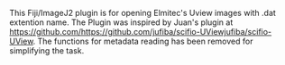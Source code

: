 This Fiji/ImageJ2 plugin is for opening Elmitec's Uview images with .dat extention name. The Plugin was inspired by Juan's plugin at https://github.com/https://github.com/jufiba/scifio-UViewjufiba/scifio-UView. 
The functions for metadata reading has been removed for simplifying the task.  
